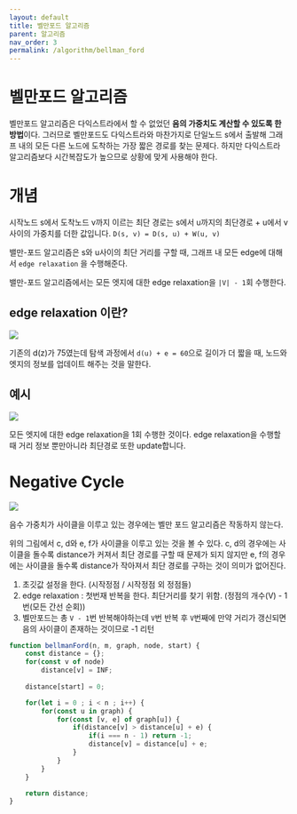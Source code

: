 ```yaml
---
layout: default
title: 벨만포드 알고리즘
parent: 알고리즘
nav_order: 3
permalink: /algorithm/bellman_ford
---
```


# 벨만포드 알고리즘
벨만포드 알고리즘은 다익스트라에서 할 수 없었던 **음의 가중치도 계산할 수 있도록 한 방법**이다. 그러므로 벨만포드도 다익스트라와 마찬가지로 단일노드 s에서 출발해 그래프 내의 모든 다른 노드에 도착하는 가장 짧은 경로를 찾는 문제다. 하지만 다익스트라 알고리즘보다 시간복잡도가 높으므로 상황에 맞게 사용해야 한다.

# 개념
시작노드 s에서 도착노드 v까지 이르는 최단 경로는 s에서 u까지의 최단경로 + u에서 v사이의 가중치를 더한 값입니다.
`D(s, v) = D(s, u) + W(u, v)`

밸만-포드 알고리즘은 s와 u사이의 최단 거리를 구할 때, 그래프 내 모든 edge에 대해서 `edge relaxation` 을 수행해준다.

밸만-포드 알고리즘에서는 모든 엣지에 대한 edge relaxation을 `|V| - 1`회 수행한다.

## edge relaxation 이란?
<img src="https://i.imgur.com/nqdnANR.png">

기존의 d(z)가 75였는데 탐색 과정에서 `d(u) + e = 60`으로 길이가 더 짧을 때, 노드와 엣지의 정보를 업데이트 해주는 것을 말한다.

## 예시
<img src="http://people.inf.elte.hu/hytruongson/Bellman-Ford/10-bellmanford.jpg">

모든 엣지에 대한 edge relaxation을 1회 수행한 것이다. edge relaxation을 수행할 때 거리 정보 뿐만아니라 최단경로 또한 update합니다.

# Negative Cycle
<img src="https://i.imgur.com/46tJqd7.png">

음수 가중치가 사이클을 이루고 있는 경우에는 벨만 포드 알고리즘은 작동하지 않는다.

위의 그림에서 c, d와 e, f가 사이클을 이루고 있는 것을 볼 수 있다. c, d의 경우에는 사이클을 돌수록 distance가 커져서 최단 경로를 구할 때 문제가 되지 않지만 e, f의 경우에는 사이클을 돌수록 distance가 작아져서 최단 경로를 구하는 것이 의미가 없어진다.
1. 초깃값 설정을 한다. (시작정점 / 시작정점 외 정점들)
2. edge relaxation : 첫번재 반복을 한다. 최단거리를 찾기 위함. (정점의 개수(V) - 1번(모든 간선 순회))
3. 벨만포드는 총 `V - 1`번 반복해야하는데 `V`번 반복 후 `V`번째에 만약 거리가 갱신되면 음의 사이클이 존재하는 것이므로 -1 리턴

``` js
function bellmanFord(n, m, graph, node, start) {
    const distance = {};
    for(const v of node)
        distance[v] = INF;
    
    distance[start] = 0;

    for(let i = 0 ; i < n ; i++) {
        for(const u in graph) {
            for(const [v, e] of graph[u]) {
                if(distance[v] > distance[u] + e) {
                    if(i === n - 1) return -1;
                    distance[v] = distance[u] + e;
                }
            }
        }
    }

    return distance;
}
```
